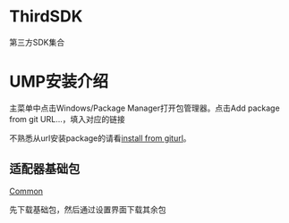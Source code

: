 # ThirdSDK
第三方SDK集合

# UMP安装介绍
主菜单中点击Windows/Package Manager打开包管理器。点击Add package from git URL...，填入对应的链接

不熟悉从url安装package的请看[install from giturl](https://docs.unity3d.com/Manual/upm-ui-giturl.html)。

## 适配器基础包
[Common](https://github.com/Secretszz/ThirdSDK_Common.git)

先下载基础包，然后通过设置界面下载其余包
